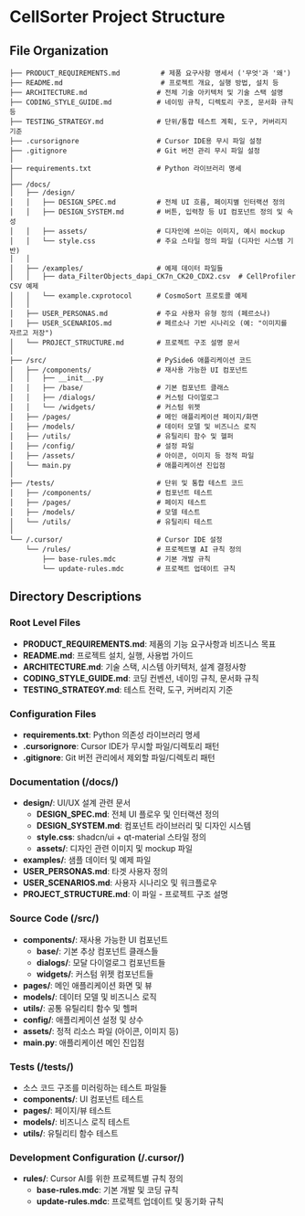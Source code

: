 # CellSorter Project Structure

## File Organization

```
├── PRODUCT_REQUIREMENTS.md          # 제품 요구사항 명세서 ('무엇'과 '왜')
├── README.md                        # 프로젝트 개요, 실행 방법, 설치 등
├── ARCHITECTURE.md                 # 전체 기술 아키텍처 및 기술 스택 설명
├── CODING_STYLE_GUIDE.md           # 네이밍 규칙, 디렉토리 구조, 문서화 규칙 등
├── TESTING_STRATEGY.md             # 단위/통합 테스트 계획, 도구, 커버리지 기준
├── .cursorignore                   # Cursor IDE용 무시 파일 설정
├── .gitignore                      # Git 버전 관리 무시 파일 설정
│
├── requirements.txt                # Python 라이브러리 명세
│
├── /docs/
│   ├── /design/
│   │   ├── DESIGN_SPEC.md          # 전체 UI 흐름, 페이지별 인터랙션 정의
│   │   ├── DESIGN_SYSTEM.md        # 버튼, 입력창 등 UI 컴포넌트 정의 및 속성
│   │   ├── assets/                 # 디자인에 쓰이는 이미지, 예시 mockup
│   │   └── style.css               # 주요 스타일 정의 파일 (디자인 시스템 기반)
│   │
│   ├── /examples/                  # 예제 데이터 파일들
│   │   ├── data_FilterObjects_dapi_CK7n_CK20_CDX2.csv  # CellProfiler CSV 예제
│   │   └── example.cxprotocol      # CosmoSort 프로토콜 예제
│   │
│   ├── USER_PERSONAS.md            # 주요 사용자 유형 정의 (페르소나)
│   ├── USER_SCENARIOS.md           # 페르소나 기반 시나리오 (예: "이미지를 자르고 저장")
│   └── PROJECT_STRUCTURE.md        # 프로젝트 구조 설명 문서
│
├── /src/                           # PySide6 애플리케이션 코드
│   ├── /components/                # 재사용 가능한 UI 컴포넌트
│   │   ├── __init__.py
│   │   ├── /base/                  # 기본 컴포넌트 클래스
│   │   ├── /dialogs/               # 커스텀 다이얼로그
│   │   └── /widgets/               # 커스텀 위젯
│   ├── /pages/                     # 메인 애플리케이션 페이지/화면
│   ├── /models/                    # 데이터 모델 및 비즈니스 로직
│   ├── /utils/                     # 유틸리티 함수 및 헬퍼
│   ├── /config/                    # 설정 파일
│   ├── /assets/                    # 아이콘, 이미지 등 정적 파일
│   └── main.py                     # 애플리케이션 진입점
│
├── /tests/                         # 단위 및 통합 테스트 코드
│   ├── /components/                # 컴포넌트 테스트
│   ├── /pages/                     # 페이지 테스트
│   ├── /models/                    # 모델 테스트
│   └── /utils/                     # 유틸리티 테스트
│
└── /.cursor/                       # Cursor IDE 설정
    └── /rules/                     # 프로젝트별 AI 규칙 정의
        ├── base-rules.mdc          # 기본 개발 규칙
        └── update-rules.mdc        # 프로젝트 업데이트 규칙
```

## Directory Descriptions

### Root Level Files
- **PRODUCT_REQUIREMENTS.md**: 제품의 기능 요구사항과 비즈니스 목표
- **README.md**: 프로젝트 설치, 실행, 사용법 가이드
- **ARCHITECTURE.md**: 기술 스택, 시스템 아키텍처, 설계 결정사항
- **CODING_STYLE_GUIDE.md**: 코딩 컨벤션, 네이밍 규칙, 문서화 규칙
- **TESTING_STRATEGY.md**: 테스트 전략, 도구, 커버리지 기준

### Configuration Files
- **requirements.txt**: Python 의존성 라이브러리 명세
- **.cursorignore**: Cursor IDE가 무시할 파일/디렉토리 패턴
- **.gitignore**: Git 버전 관리에서 제외할 파일/디렉토리 패턴

### Documentation (/docs/)
- **design/**: UI/UX 설계 관련 문서
  - **DESIGN_SPEC.md**: 전체 UI 플로우 및 인터랙션 정의
  - **DESIGN_SYSTEM.md**: 컴포넌트 라이브러리 및 디자인 시스템
  - **style.css**: shadcn/ui + qt-material 스타일 정의
  - **assets/**: 디자인 관련 이미지 및 mockup 파일
- **examples/**: 샘플 데이터 및 예제 파일
- **USER_PERSONAS.md**: 타겟 사용자 정의
- **USER_SCENARIOS.md**: 사용자 시나리오 및 워크플로우
- **PROJECT_STRUCTURE.md**: 이 파일 - 프로젝트 구조 설명

### Source Code (/src/)
- **components/**: 재사용 가능한 UI 컴포넌트
  - **base/**: 기본 추상 컴포넌트 클래스들
  - **dialogs/**: 모달 다이얼로그 컴포넌트들
  - **widgets/**: 커스텀 위젯 컴포넌트들
- **pages/**: 메인 애플리케이션 화면 및 뷰
- **models/**: 데이터 모델 및 비즈니스 로직
- **utils/**: 공통 유틸리티 함수 및 헬퍼
- **config/**: 애플리케이션 설정 및 상수
- **assets/**: 정적 리소스 파일 (아이콘, 이미지 등)
- **main.py**: 애플리케이션 메인 진입점

### Tests (/tests/)
- 소스 코드 구조를 미러링하는 테스트 파일들
- **components/**: UI 컴포넌트 테스트
- **pages/**: 페이지/뷰 테스트
- **models/**: 비즈니스 로직 테스트
- **utils/**: 유틸리티 함수 테스트

### Development Configuration (/.cursor/)
- **rules/**: Cursor AI를 위한 프로젝트별 규칙 정의
  - **base-rules.mdc**: 기본 개발 및 코딩 규칙
  - **update-rules.mdc**: 프로젝트 업데이트 및 동기화 규칙 
